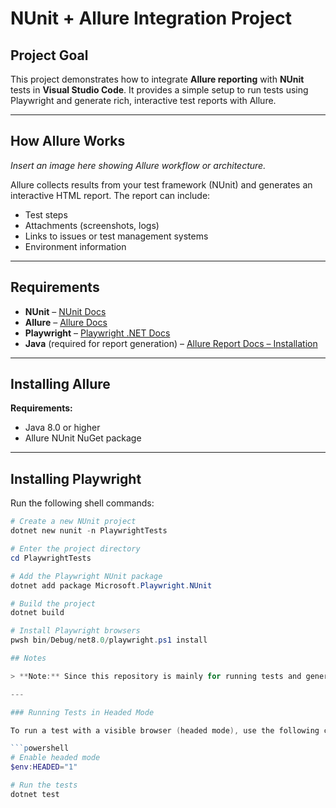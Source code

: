# NUnit + Allure Integration Project

## Project Goal
This project demonstrates how to integrate **Allure reporting** with **NUnit** tests in **Visual Studio Code**. It provides a simple setup to run tests using Playwright and generate rich, interactive test reports with Allure.

---

## How Allure Works
*Insert an image here showing Allure workflow or architecture.*

Allure collects results from your test framework (NUnit) and generates an interactive HTML report. The report can include:

- Test steps
- Attachments (screenshots, logs)
- Links to issues or test management systems
- Environment information

---

## Requirements

- **NUnit** – [NUnit Docs](https://docs.nunit.org/articles/nunit/intro.html)  
- **Allure** – [Allure Docs](https://allurereport.org/docs/)  
- **Playwright** – [Playwright .NET Docs](https://playwright.dev/dotnet/docs/intro)  
- **Java** (required for report generation) – [Allure Report Docs – Installation](https://docs.qameta.io/allure/#_installing_a_commandline)

---

## Installing Allure

**Requirements:**

- Java 8.0 or higher  
- Allure NUnit NuGet package

---

## Installing Playwright

Run the following shell commands:

```powershell
# Create a new NUnit project
dotnet new nunit -n PlaywrightTests

# Enter the project directory
cd PlaywrightTests

# Add the Playwright NUnit package
dotnet add package Microsoft.Playwright.NUnit

# Build the project
dotnet build

# Install Playwright browsers
pwsh bin/Debug/net8.0/playwright.ps1 install

## Notes

> **Note:** Since this repository is mainly for running tests and generating Allure reports, I will not be setting up detailed project settings.  

---

### Running Tests in Headed Mode

To run a test with a visible browser (headed mode), use the following commands in PowerShell:

```powershell
# Enable headed mode
$env:HEADED="1"

# Run the tests
dotnet test

